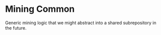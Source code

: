 # Mining Common

Generic mining logic that we might abstract into a shared subrepository in the future.
